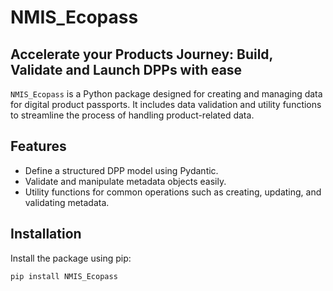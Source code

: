 # NMIS_Ecopass
## Accelerate your Products Journey: Build, Validate and Launch DPPs with ease

`NMIS_Ecopass` is a Python package designed for creating and managing data for digital product passports. It includes data validation and utility functions to streamline the process of handling product-related data.

## Features

- Define a structured DPP model using Pydantic.
- Validate and manipulate metadata objects easily.
- Utility functions for common operations such as creating, updating, and validating metadata.

## Installation

Install the package using pip:

```bash
pip install NMIS_Ecopass
